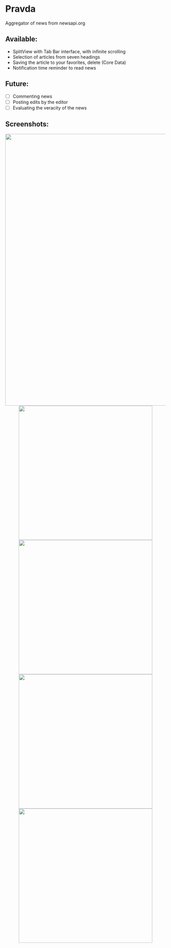 # Pravda
Aggregator of news from newsapi.org

## Available:
* SplitView with Tab Bar interface, with infinite scrolling
* Selection of articles from seven headings
* Saving the article to your favorites, delete (Core Data)
* Notification time reminder to read news

## Future:
- [ ] Commenting news
- [ ] Posting edits by the editor
- [ ] Evaluating the veracity of the news

## Screenshots:
<p align="center">
  <img src="https://user-images.githubusercontent.com/26763098/53567075-2afad100-3b6f-11e9-9804-85306fa61609.png" width="850"/>
  <img src="https://user-images.githubusercontent.com/26763098/53567264-becc9d00-3b6f-11e9-8f57-74ebf430c720.PNG" width="420"/>
  <img src="https://user-images.githubusercontent.com/26763098/53567265-becc9d00-3b6f-11e9-9354-04576d69f45d.PNG" width="420"/>
  <img src="https://user-images.githubusercontent.com/26763098/53567266-bf653380-3b6f-11e9-8aa8-5b7b7bbe02f5.PNG" width="420"/>
    <img src="https://user-images.githubusercontent.com/26763098/53567267-bf653380-3b6f-11e9-9362-562ec2f66bde.PNG" width="420"/>
</p>
